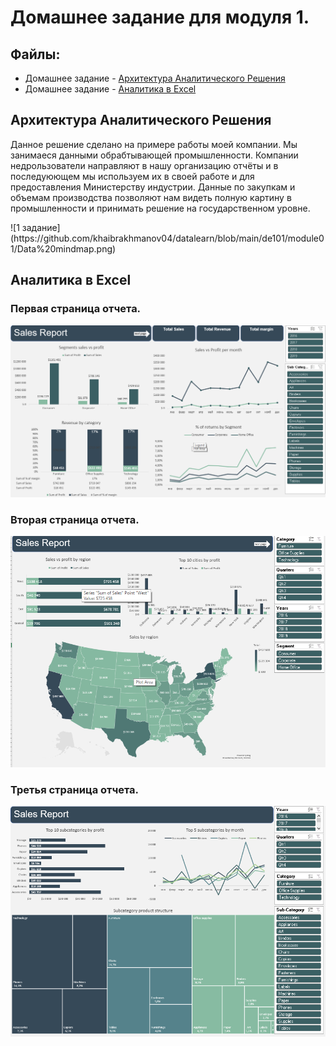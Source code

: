# Домашнее задание для модуля 1.

## Файлы:
  - Домашнее задание - [Архитектура Аналитического Решения](https://github.com/khaibrakhmanov04/datalearn/blob/main/de101/module01/Data%20mindmap.pdf) 
  - Домашнее задание - [Аналитика в Excel](https://github.com/khaibrakhmanov04/datalearn/blob/main/de101/module01/Sales%20report%20(clean).xlsm) 



## Архитектура Аналитического Решения

<p> Данное решение сделано на примере работы моей компании. Мы занимаеся данными обрабтывающей промышленности. Компании недрользователи направляют в нашу организацию отчёты и в последуюющем мы используем их в своей работе и для предоставления Министерству индустрии. Данные по закупкам и объемам производства позволяют нам видеть полную картину в промышленности и принимать решение на государственном уровне. </p>
![1 задание](https://github.com/khaibrakhmanov04/datalearn/blob/main/de101/module01/Data%20mindmap.png)

## Аналитика в Excel

### Первая страница отчета. 
![2 задание](https://github.com/khaibrakhmanov04/datalearn/blob/main/de101/module01/dashboard%201.png)

### Вторая страница отчета.
![2 задание](https://github.com/khaibrakhmanov04/datalearn/blob/main/de101/module01/dashboard%202.png)

### Третья страница отчета.
![2 задание](https://github.com/khaibrakhmanov04/datalearn/blob/main/de101/module01/dashboard%203.png)
